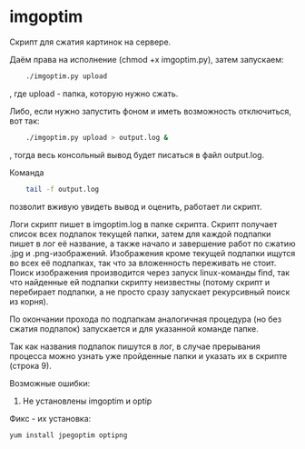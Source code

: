 # imgoptim
Скрипт для сжатия картинок на сервере.

Даём права на исполнение (chmod +x imgoptim.py), затем запускаем:
```bash
    ./imgoptim.py upload
```
, где upload - папка, которую нужно сжать.

Либо, если нужно запустить фоном и иметь возможность отключиться, вот так:
```bash
    ./imgoptim.py upload > output.log &
```
, тогда весь консольный вывод будет писаться в файл output.log.

Команда
```bash
    tail -f output.log
```
позволит вживую увидеть вывод и оценить, работает ли скрипт.

Логи скрипт пишет в imgoptim.log в папке скрипта. 
Скрипт получает список всех подпапок текущей папки, затем для каждой подпапки пишет в лог её название, а также начало и завершение работ по сжатию .jpg и .png-изображений. Изображения кроме текущей подпапки ищутся во всех её подпапках, так что за вложенность переживать не стоит. Поиск изображения производится через запуск linux-команды find, так что найденные ей подпапки скрипту неизвестны (потому скрипт и перебирает подпапки, а не просто сразу запускает рекурсивный поиск из корня).

По окончании прохода по подпапкам аналогичная процедура (но без сжатия подпапок) запускается и для указанной команде папке.

Так как названия подпапок пишутся в лог, в случае прерывания процесса можно узнать уже пройденные папки и указать их в скрипте (строка 9).

Возможные ошибки:

1. Не установлены imgoptim и optip

Фикс - их установка:
```bash
yum install jpegoptim optipng
```
